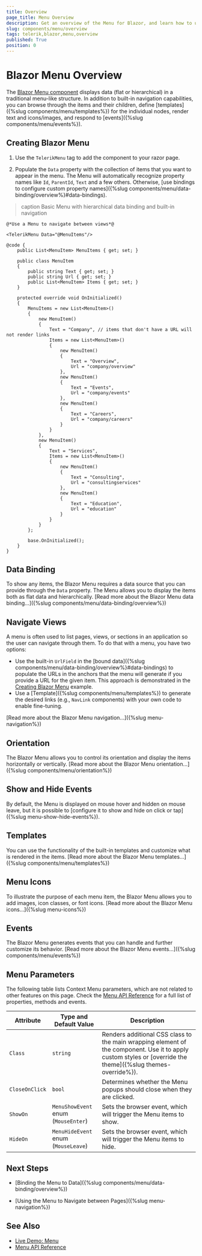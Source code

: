 ```yaml
---
title: Overview
page_title: Menu Overview
description: Get an overview of the Menu for Blazor, and learn how to use it through practical examples.
slug: components/menu/overview
tags: telerik,blazor,menu,overview
published: True
position: 0
---
```


# Blazor Menu Overview

The <a href="https://www.telerik.com/blazor-ui/menu" target="_blank">Blazor Menu component</a> displays data (flat or hierarchical) in a traditional menu-like structure. In addition to built-in navigation capabilities, you can browse through the items and their children, define [templates]({%slug components/menu/templates%}) for the individual nodes, render text and icons/images, and respond to [events]({%slug components/menu/events%}).

## Creating Blazor Menu

1. Use the `TelerikMenu` tag to add the component to your razor page.

1. Populate the `Data` property with the collection of items that you want to appear in the menu. The Menu will automatically recognize property names like `Id`, `ParentId`, `Text` and a few others. Otherwise, [use bindings to configure custom property names]({%slug components/menu/data-binding/overview%}#data-bindings).

>caption Basic Menu with hierarchical data binding and built-in navigation

````CSHTML
@*Use a Menu to navigate between views*@

<TelerikMenu Data="@MenuItems"/>

@code {
    public List<MenuItem> MenuItems { get; set; }

    public class MenuItem
    {
        public string Text { get; set; }
        public string Url { get; set; }
        public List<MenuItem> Items { get; set; }
    }

    protected override void OnInitialized()
    {
        MenuItems = new List<MenuItem>()
        {
            new MenuItem()
            {
                Text = "Company", // items that don't have a URL will not render links
                Items = new List<MenuItem>()
                {
                    new MenuItem()
                    {
                        Text = "Overview",
                        Url = "company/overview"
                    },
                    new MenuItem()
                    {
                        Text = "Events",
                        Url = "company/events"
                    },
                    new MenuItem()
                    {
                        Text = "Careers",
                        Url = "company/careers"
                    }
                }
            },
            new MenuItem()
            {
                Text = "Services",
                Items = new List<MenuItem>()
                {
                    new MenuItem()
                    {
                        Text = "Consulting",
                        Url = "consultingservices"
                    },
                    new MenuItem()
                    {
                        Text = "Education",
                        Url = "education"
                    }
                }
            }
        };

        base.OnInitialized();
    }
}
````

## Data Binding

To show any items, the Blazor Menu requires a data source that you can provide through the `Data` property. The Menu allows you to display the items both as flat data and hierarchically. [Read more about the Blazor Menu data binding...]({%slug components/menu/data-binding/overview%})

## Navigate Views

A menu is often used to list pages, views, or sections in an application so the user can navigate through them. To do that with a menu, you have two options:

* Use the built-in `UrlField` in the [bound data]({%slug components/menu/data-binding/overview%}#data-bindings) to populate the URLs in the anchors that the menu will generate if you provide a URL for the given item. This approach is demonstrated in the [Creating Blazor Menu](#creating-blazor-menu) example.
* Use a [Template]({%slug components/menu/templates%}) to generate the desired links (e.g., `NavLink` components) with your own code to enable fine-tuning.

[Read more about the Blazor Menu navigation...]({%slug menu-navigation%})

## Orientation

The Blazor Menu allows you to control its orientation and display the items horizontally or vertically. [Read more about the Blazor Menu orientation...]({%slug components/menu/orientation%})

## Show and Hide Events

By default, the Menu is displayed on mouse hover and hidden on mouse leave, but it is possible to [configure it to show and hide on click or tap]({%slug menu-show-hide-events%}).

## Templates

You can use the functionality of the built-in templates and customize what is rendered in the items. [Read more about the Blazor Menu templates...]({%slug components/menu/templates%})

## Menu Icons

To illustrate the purpose of each menu item, the Blazor Menu allows you to add images, icon classes, or font icons. [Read more about the Blazor Menu icons...]({%slug menu-icons%})

## Events

The Blazor Menu generates events that you can handle and further customize its behavior. [Read more about the Blazor Menu events...]({%slug components/menu/events%})

## Menu Parameters

The following table lists Context Menu parameters, which are not related to other features on this page. Check the [Menu API Reference](/blazor-ui/api/Telerik.Blazor.Components.TelerikMenu-1) for a full list of properties, methods and events.

| Attribute | Type and Default&nbsp;Value | Description |
| --- | --- | --- |
| `Class` | `string` | Renders additional CSS class to the main wrapping element of the component. Use it to apply custom styles or [override the theme]({%slug themes-override%}). |
| `CloseOnClick` | `bool` | Determines whether the Menu popups should close when they are clicked.
| `ShowOn` | `MenuShowEvent` <br /> enum <br /> (`MouseEnter`) | Sets the browser event, which will trigger the Menu items to show. |
| `HideOn` | `MenuHideEvent` <br /> enum <br /> (`MouseLeave`) | Sets the browser event, which will trigger the Menu items to hide.


## Next Steps

* [Binding the Menu to Data]({%slug components/menu/data-binding/overview%})

* [Using the Menu to Navigate between Pages]({%slug menu-navigation%})

## See Also

* [Live Demo: Menu](https://demos.telerik.com/blazor-ui/menu/index)
* [Menu API Reference](/blazor-ui/api/Telerik.Blazor.Components.TelerikMenu-1)
